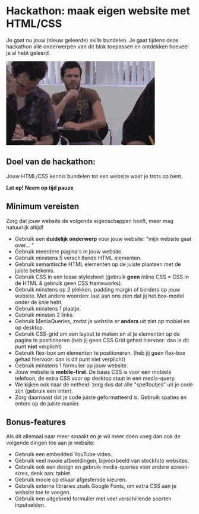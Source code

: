 # Hackathon: maak eigen website met HTML/CSS

Je gaat nu jouw (nieuw geleerde) skills bundelen. Je gaat tijdens deze hackathon alle onderwerpen van dit blok toepassen en ontdekken hoeveel je al hebt geleerd.

![alt You can do it](./img/giphy.gif "You can do it")

## Doel van de hackathon:

Jouw HTML/CSS kennis bundelen tot een website waar je trots op bent.

**Let op! Neem op tijd pauze**

## Minimum vereisten

Zorg dat jouw website de volgende eigenschappen heeft, meer mag natuurlijk altijd!

- Gebruik een **duidelijk onderwerp** voor jouw website: "mijn website gaat over... "
- Gebruik meerdere pagina's in jouw website.
- Gebruik minstens 5 verschillende HTML elementen.
- Gebruik semantische HTML elementen op de juiste plaatsen met de juiste betekenis.
- Gebruik CSS in een losse stylesheet (gebruik **geen** inline CSS = CSS in de HTML & gebruik geen CSS frameworks).
- Gebruik minstens op 2 plekken, padding margin of borders op jouw website. Met andere woorden: laat aan ons zien dat jij het box-model onder de knie hebt.
- Gebruik minstens 1 plaatje.
- Gebruik minsten 2 links.
- Gebruik MediaQueries, zodat je website er **anders** uit ziet op mobiel en op desktop.
- Gebruik CSS-grid om een layout te maken en al je elementen op de pagina te positioneren (heb jij geen CSS Grid gehad hiervoor: dan is dit punt **niet** verplicht)
- Gebruik flex-box om elementen te positioneren.
  (heb jij geen flex-box gehad hiervoor: dan is dit punt niet verplicht)
- Gebruik minstens 1 formulier op jouw website.
- Jouw website is **mobile-first**. De basis CSS is voor een mobiele telefoon, de extra CSS voor op desktop staat in een media-query.
- We kijken ook naar de netheid: zorg dus dat alle "spelfoutjes" uit je code zijn (gebruik een linter).
- Zorg daarnaast dat je code juiste geformatteerd is. Gebruik spaties en enters op de juiste manier.

## Bonus-features

Als dit allemaal naar meer smaakt en je wil meer doen voeg dan ook de volgende dingen toe aan je website:

- Gebruik een embedded YouTube video.
- Gebruik veel mooie afbeeldingen, bijvoorbeeld van stockfoto websites.
- Gebruik ook een design en gebruik media-queries voor andere screen-sizes, denk aan: tablet.
- Gebruik mooie op elkaar afgestemde kleuren.
- Gebruik externe libraries zoals Google Fonts, om extra CSS aan je website toe te voegen.
- Gebruik een uitgebreid formulier met veel verschillende soorten inputvelden.
